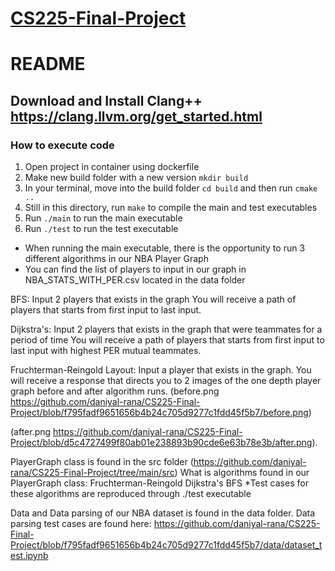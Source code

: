 
# <ins align = "center"> CS225-Final-Project </ins>

# README
## Download and Install Clang++ https://clang.llvm.org/get_started.html
### How to execute code
1. Open project in container using dockerfile
2. Make new build folder with a new version ```mkdir build```
3. In your terminal, move into the build folder ```cd build``` and then run ```cmake ..```
4. Still in this directory, run ```make``` to compile the main and test executables
5. Run ```./main``` to run the main executable
6. Run ```./test``` to run the test executable 
* When running the main executable, there is the opportunity to run 3 different algorithms in our NBA Player Graph
* You can find the list of players to input in our graph in NBA_STATS_WITH_PER.csv located in the data folder

BFS:
Input 2 players that exists in the graph
You will receive a path of players that starts from first input to last input.

Dijkstra's:
Input 2 players that exists in the graph that were teammates for a period of time
You will receive a path of players that starts from first input to last input with highest PER mutual teammates.

Fruchterman-Reingold Layout:
Input a player that exists in the graph.
You will receive a response that directs you to 2 images of the one depth player graph before and after algorithm runs.
(before.png	https://github.com/daniyal-rana/CS225-Final-Project/blob/f795fadf9651656b4b24c705d9277c1fdd45f5b7/before.png)

(after.png	https://github.com/daniyal-rana/CS225-Final-Project/blob/d5c4727499f80ab01e238893b90cde6e63b78e3b/after.png).

PlayerGraph class is found in the src folder 
(https://github.com/daniyal-rana/CS225-Final-Project/tree/main/src)
What is algorithms found in our PlayerGraph class:
Fruchterman-Reingold
Dijkstra's
BFS
*Test cases for these algorithms are reproduced through ./test executable

Data and Data parsing of our NBA dataset is found in the data folder.
Data parsing test cases are found here:
https://github.com/daniyal-rana/CS225-Final-Project/blob/f795fadf9651656b4b24c705d9277c1fdd45f5b7/data/dataset_test.ipynb
